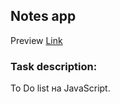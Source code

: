 ## Notes app
Preview [Link](https://kirill8210.github.io/notes_app)
### Task description:
To Do list на JavaScript.
